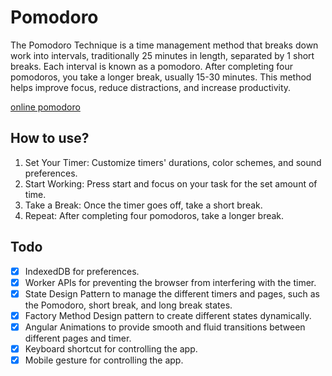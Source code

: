 # Pomodoro
The Pomodoro Technique is a time management method that breaks down work into intervals, traditionally 25
minutes in length, separated by 1 short breaks. Each interval is known as a pomodoro. After completing four
pomodoros, you take a longer break, usually 15-30 minutes. This method helps improve focus, reduce distractions,
and increase productivity.

[online pomodoro](https://inkychew.github.io/angular-pomodoro/)

## How to use?
1. Set Your Timer: Customize timers' durations, color schemes, and sound preferences.
2. Start Working: Press start and focus on your task for the set amount of time.
3. Take a Break: Once the timer goes off, take a short break.
4. Repeat: After completing four pomodoros, take a longer break.

## Todo
- [x] IndexedDB for preferences.
- [x] Worker APIs for preventing the browser from interfering with the timer.
- [x] State Design Pattern to manage the different timers and pages, such as the Pomodoro, short break, and long break states.
- [x] Factory Method Design pattern to create different states dynamically.
- [x] Angular Animations to provide smooth and fluid transitions between different pages and timer.
- [x] Keyboard shortcut for controlling the app.
- [x] Mobile gesture for controlling the app.